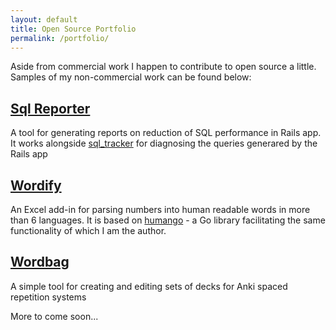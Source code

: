 ```yaml
---
layout: default
title: Open Source Portfolio
permalink: /portfolio/
---
```


Aside from commercial work I happen to contribute to open source a little. Samples of my non-commercial work can be found below:

## [Sql Reporter](https://github.com/JanTaras29/sql_reporter)
A tool for generating reports on reduction of SQL performance in Rails app. It works alongside [sql_tracker](https://github.com/steventen/sql_tracker) for diagnosing the queries generared by the Rails app

## [Wordify](https://github.com/TarasJan/wordify)
An Excel add-in for parsing numbers into human readable words in more than 6 languages. It is based on [humango](https://github.com/TarasJan/humango) - a Go library facilitating the same functionality of which I am the author.

## [Wordbag](https://github.com/TarasJan/wordbag)
A simple tool for creating and editing sets of decks for Anki spaced repetition systems

More to come soon...
